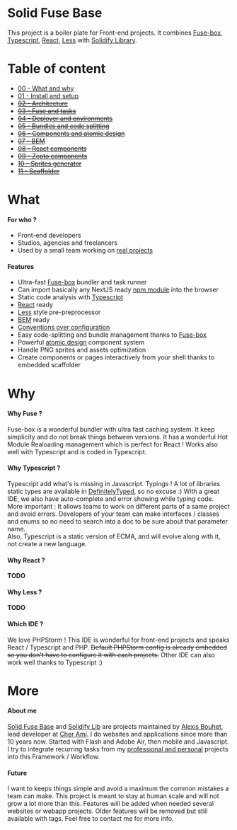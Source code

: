 # Solid Fuse Base

This project is a boiler plate for Front-end projects.
It combines [Fuse-box](https://fuse-box.org/), [Typescript](https://www.typescriptlang.org/), [React](https://reactjs.org/), [Less](http://lesscss.org/) with [Solidify Library](https://github.com/solid-js/solidify).



# Table of content

- [00 - What and why](#What)
- [01 - Install and setup](https://github.com/solid-js/fuse-base/blob/master/docs/01-Install-and-setup.md)
- ~~[02 - Architecture]()~~
- ~~[03 - Fuse and tasks]()~~
- ~~[04 - Deployer and environments]()~~
- ~~[05 - Bundles and code splitting]()~~
- ~~[06 - Components and atomic design]()~~
- ~~[07 - BEM]()~~
- ~~[08 - React components]()~~
- ~~[09 - Zepto components]()~~
- ~~[10 - Sprites generator]()~~
- ~~[11 - Scaffolder]()~~



# What

#### For who ?

- Front-end developers
- Studios, agencies and freelancers
- Used by a small team working on [real projects](http://cher-ami.tv/)
 

#### Features

- Ultra-fast [Fuse-box](https://fuse-box.org/) bundler and task runner
- Can import basically any NextJS ready [npm module](https://www.npmjs.com/) into the browser 
- Static code analysis with [Typescript](https://www.typescriptlang.org/)
- [React](https://reactjs.org/) ready
- [Less](http://lesscss.org/) style pre-preprocessor
- [BEM](http://getbem.com/introduction/) ready
- [Conventions over configuration](https://en.wikipedia.org/wiki/Convention_over_configuration)
- Easy code-splitting and bundle management thanks to [Fuse-box](https://fuse-box.org/) 
- Powerful [atomic design](http://patternlab.io/) component system
- Handle PNG sprites and assets optimization
- Create components or pages interactively from your shell thanks to embedded scaffolder



# Why

#### Why Fuse ?

Fuse-box is a wonderful bundler with ultra fast caching system.
It keep simplicity and do not break things between versions.
It has a wonderful Hot Module Realoading management which is perfect for React !
Works also well with Typescript and is coded in Typescript.


#### Why Typescript ?

Typescript add what's is missing in Javascript. Typings !
A lot of libraries static types are available in [DefinitelyTyped](https://github.com/DefinitelyTyped/DefinitelyTyped), so no excuse :)
With a great IDE, we also have auto-complete and error showing while typing code.
More important : It allows teams to work on different parts of a same project and avoid errors.
Developers of your team can make interfaces / classes and enums so no need to search into a doc to be sure about that parameter name.  
Also, Typescript is a static version of ECMA, and will evolve along with it, not create a new language.


#### Why React ?

**TODO**


#### Why Less ?

**TODO**


#### Which IDE ?

We love PHPStorm ! This IDE is wonderful for front-end projects and speaks React / Typescript and PHP. 
~~Default PHPStorm config is already embedded so you don't have to configure it with each projects.~~
Other IDE can also work well thanks to Typescript :)



# More

#### About me

[Solid Fuse Base](https://github.com/solid-js/fuse-base) and [Solidify Lib](https://github.com/solid-js/solidify) are projects maintained by [Alexis Bouhet](https://github.com/zouloux), lead developer at [Cher Ami](http://cher-ami.tv/).
I do websites and applications since more than 10 years now. Started with Flash and Adobe Air, then mobile and Javascript.
I try to integrate recurring tasks from my [professional and personal]() projects into this Framework / Workflow.


#### Future

I want to keeps things simple and avoid a maximum the common mistakes a team can make.
This project is meant to stay at human scale and will not grow a lot more than this.
Features will be added when needed several websites or webapp projects. Older features will be removed but still available with tags.
Feel free to contact me for more info.